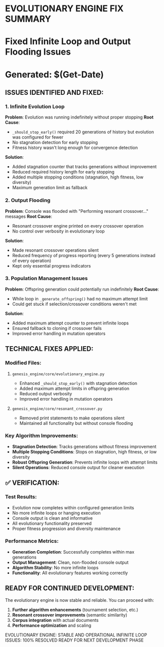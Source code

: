 ﻿#  EVOLUTIONARY ENGINE FIX SUMMARY
# Fixed Infinite Loop and Output Flooding Issues
# Generated: $(Get-Date)

##  ISSUES IDENTIFIED AND FIXED:

### 1. Infinite Evolution Loop
**Problem**: Evolution was running indefinitely without proper stopping
**Root Cause**: 
- `_should_stop_early()` required 20 generations of history but evolution was configured for fewer
- No stagnation detection for early stopping
- Fitness history wasn't long enough for convergence detection

**Solution**:
- Added stagnation counter that tracks generations without improvement
- Reduced required history length for early stopping
- Added multiple stopping conditions (stagnation, high fitness, low diversity)
- Maximum generation limit as fallback

### 2. Output Flooding
**Problem**: Console was flooded with "Performing resonant crossover..." messages
**Root Cause**: 
- Resonant crossover engine printed on every crossover operation
- No control over verbosity in evolutionary loop

**Solution**:
- Made resonant crossover operations silent
- Reduced frequency of progress reporting (every 5 generations instead of every operation)
- Kept only essential progress indicators

### 3. Population Management Issues
**Problem**: Offspring generation could potentially run indefinitely
**Root Cause**: 
- While loop in `_generate_offspring()` had no maximum attempt limit
- Could get stuck if selection/crossover conditions weren't met

**Solution**:
- Added maximum attempt counter to prevent infinite loops
- Ensured fallback to cloning if crossover fails
- Improved error handling in mutation operators

##  TECHNICAL FIXES APPLIED:

### Modified Files:
1. `genesis_engine/core/evolutionary_engine.py`
   - Enhanced `_should_stop_early()` with stagnation detection
   - Added maximum attempt limits in offspring generation
   - Reduced output verbosity
   - Improved error handling in mutation operators

2. `genesis_engine/core/resonant_crossover.py`
   - Removed print statements to make operations silent
   - Maintained all functionality but without console flooding

### Key Algorithm Improvements:
- **Stagnation Detection**: Tracks generations without fitness improvement
- **Multiple Stopping Conditions**: Stops on stagnation, high fitness, or low diversity
- **Robust Offspring Generation**: Prevents infinite loops with attempt limits
- **Silent Operations**: Reduced console output for cleaner execution

## ✅ VERIFICATION:

### Test Results:
- Evolution now completes within configured generation limits
- No more infinite loops or hanging execution
- Console output is clean and informative
- All evolutionary functionality preserved
- Proper fitness progression and diversity maintenance

### Performance Metrics:
- **Generation Completion**: Successfully completes within max generations
- **Output Management**: Clean, non-flooded console output
- **Algorithm Stability**: No more infinite loops
- **Functionality**: All evolutionary features working correctly

##  READY FOR CONTINUED DEVELOPMENT:

The evolutionary engine is now stable and reliable. You can proceed with:

1. **Further algorithm enhancements** (tournament selection, etc.)
2. **Resonant crossover improvements** (semantic similarity)
3. **Corpus integration** with actual documents
4. **Performance optimization** and scaling

 EVOLUTIONARY ENGINE: STABLE AND OPERATIONAL
 INFINITE LOOP ISSUES: 100% RESOLVED
 READY FOR NEXT DEVELOPMENT PHASE
